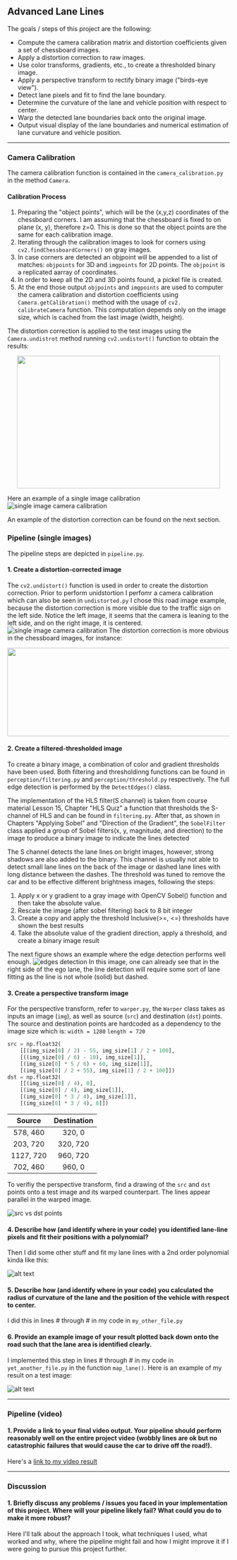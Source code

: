 ## Advanced Lane Lines

The goals / steps of this project are the following:

* Compute the camera calibration matrix and distortion coefficients given a set of chessboard images.
* Apply a distortion correction to raw images.
* Use color transforms, gradients, etc., to create a thresholded binary image.
* Apply a perspective transform to rectify binary image ("birds-eye view").
* Detect lane pixels and fit to find the lane boundary.
* Determine the curvature of the lane and vehicle position with respect to center.
* Warp the detected lane boundaries back onto the original image.
* Output visual display of the lane boundaries and numerical estimation of lane curvature and vehicle position.

[//]: # (Image References)

[image0]: ./output_images/calibration/calibrated_calibration3.jpg "Single Image Calibration"
[image1]: ./output_images/distortion_correction/distortion_correction_test2.jpg "Undistorted"
[image2]: ./output_images/edge_detection/edge_detection_test2_result.jpg "Edge Detection"
[image3]: ./output_images/perspective_transform/bird_eye_view_test2.jpg "Perspective Transform Transformed"

[image4]: ./examples/binary_combo_example.jpg "Binary Example"
[image5]: ./examples/warped_straight_lines.jpg "Warp Example"
[image6]: ./examples/color_fit_lines.jpg "Fit Visual"
[image7]: ./examples/example_output.jpg "Output"
[video1]: ./project_video.mp4 "Video"

---

### Camera Calibration

The camera calibration function is contained in the `camera_calibration.py` in the method `Camera`.

#### Calibration Process
1. Preparing the "object points", which will be the (x,y,z) coordinates of the chessboard corners.
  I am assuming that the chessboard is fixed to on plane (x, y), therefore z=0. This is done so that the object points are the same for each calibration image.
2. Iterating through the calibration images to look for corners using `cv2.findChessboardCorners()` on gray images.
3. In case corners are detected an objpoint will be appended to a list of matches: `objpoints` for 3D and `imgpoints` for 2D points.
  The `objpoint` is a replicated aarray of coordinates.
4. In order to keep all the 2D and 3D points found, a pickel file is created.
5. At the end those output `objpoints` and `imgpoints` are used to computer the camera calibration and distortion coefficients using `Camera.getCalibration()`
  method with the usage of `cv2.   calibrateCamera` function. This computation depends only on the image size, which is cached from the last image (width, height).

The distortion correction is applied to the test images using the `Camera.undistrot` method running `cv2.undistort()` function to obtain the results:
  <p align="center">
  <img width="460" height="300" src="./output_images/calibration/chessboard_calibration.png">
</p>

Here an example of a single image calibration
![single image camera calibration][image0]


An example of the distortion correction can be found on the next section.
### Pipeline (single images)
The pipeline steps are depicted in `pipeline.py`.

#### 1. Create a distortion-corrected image
The `cv2.undistort()` function is used in order to create the distortion correction. Prior to perform unidstortion I perfomr a camera calibration which can also be seen in `undistorted.py`
I chose this road image example, because the distortion correction is more visible due to the traffic sign on the left side. Notice the left image, it seems that the camera is leaning to the left side, and on the right image, it is centered.
![single image camera calibration][image1]
The distortion correction is more obvious in the chessboard images, for instance:
  <p align="center">
  <img width="600" height="200" src="./output_images/distortion_correction/distortion_correction_calibration1.jpg">
</p>

#### 2. Create a filtered-thresholded image
To create a binary image, a combination of color and gradient thresholds have been used. Both filtering and thresholdinng functions can be found in `perception/filtering.py` and `perception/threshold.py` respectively. The full edge detection is performed by the `DetectEdges()` class.

The implementation of the HLS filter(S channel) is taken from course material Lesson 15, Chapter "HLS Quiz" a function that thresholds the S-channel of HLS and can be found in `filtering.py`. After that, as shown in Chapters "Applying Sobel" and "Direction of the Gradient", the `SobelFilter` class applied a group of Sobel filters(x, y, magnitude, and direction) to the image to produce a binary image to indicate the lines detected

The S channel detects the lane lines on bright images, however, strong shadows are also added to the binary. This channel is usually not able to detect small lane lines on the back of the image or dashed lane lines with long distance between the dashes. The threshold was tuned to remove the car and to be effective different brightness images, following the steps:
1. Apply x or y gradient to a gray image with OpenCV Sobel() function and then take the absolute value.
2. Rescale the image (after sobel filtering) back to 8 bit integer
3. Create a copy and apply the threshold
   Inclusive(>=, <=) thresholds have shown the best results
4. Take the absolute value of the gradient direction, apply a threshold, and create a binary image result

The next figure shows an example where the edge detection performs well enough.
![edges detection][image2]
In this image, one can already see that in the right side of the ego lane, the line detection will require some sort of lane fitting as the line is not whole (solid) but dashed.

#### 3. Create a perspective transform image
For the perspective transform, refer to `warper.py`, the `Warper` class takes as inputs an image (`img`), as well as source (`src`) and destination (`dst`) points. The source and destination points are hardcoded as a dependency to the image size which is: `width = 1280` `length = 720`

```python
src = np.float32(
    [[(img_size[0] / 2) - 55, img_size[1] / 2 + 100],
    [((img_size[0] / 6) - 10), img_size[1]],
    [(img_size[0] * 5 / 6) + 60, img_size[1]],
    [(img_size[0] / 2 + 55), img_size[1] / 2 + 100]])
dst = np.float32(
    [[(img_size[0] / 4), 0],
    [(img_size[0] / 4), img_size[1]],
    [(img_size[0] * 3 / 4), img_size[1]],
    [(img_size[0] * 3 / 4), 0]])
```

| Source        | Destination   |
|:-------------:|:-------------:|
| 578, 460      | 320, 0        |
| 203, 720      | 320, 720      |
| 1127, 720     | 960, 720      |
| 702, 460      | 960, 0        |

To verifiy the perspective transform, find a drawing of the `src` and `dst` points onto a test image and its warped counterpart. The lines appear parallel in the warped image.

![src vs dst points][image3]

#### 4. Describe how (and identify where in your code) you identified lane-line pixels and fit their positions with a polynomial?

Then I did some other stuff and fit my lane lines with a 2nd order polynomial kinda like this:

![alt text][image5]

#### 5. Describe how (and identify where in your code) you calculated the radius of curvature of the lane and the position of the vehicle with respect to center.

I did this in lines # through # in my code in `my_other_file.py`

#### 6. Provide an example image of your result plotted back down onto the road such that the lane area is identified clearly.

I implemented this step in lines # through # in my code in `yet_another_file.py` in the function `map_lane()`.  Here is an example of my result on a test image:

![alt text][image6]

---

### Pipeline (video)

#### 1. Provide a link to your final video output.  Your pipeline should perform reasonably well on the entire project video (wobbly lines are ok but no catastrophic failures that would cause the car to drive off the road!).

Here's a [link to my video result](./project_video.mp4)

---

### Discussion

#### 1. Briefly discuss any problems / issues you faced in your implementation of this project.  Where will your pipeline likely fail?  What could you do to make it more robust?

Here I'll talk about the approach I took, what techniques I used, what worked and why, where the pipeline might fail and how I might improve it if I were going to pursue this project further.
